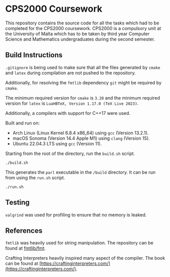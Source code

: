 # CPS2000 Coursework

This repository contains the source code for all the tasks which
had to be completed for the CPS2000 coursework. CPS2000 is a
compulsory unit at the University of Malta which has to be taken
by third year Computer Science and Mathematics undergraduates
during the second semester.

## Build Instructions

`.gitignore` is being used to make sure that all the files
generated by `cmake` and `latex` during compilation are not
pushed to the repository.

Additionally, for resolving the `fmtlib` dependency `git` might
be required by `cmake`.

The minimum required version for `cmake` is `3.20` and the
minimum required version for `latex` is `LuaHBTeX, Version
1.17.0 (TeX Live 2023)`.

Additionally, a compilers with support for C++17 were used.

Built and run on:

- Arch Linux (Linux Kernel 6.8.4 x86\_64) using `gcc` (Version
13.2.1).
- macOS Sonoma (Version 14.4 Apple M1) using `clang` (Version
15).
- Ubuntu 22.04.3 LTS using `gcc` (Version 11).

Starting from the root of the directory, run the `build.sh`
script.

```
./build.sh
```

This generates the `parl` executable in the `/build` directory.
It can be run from using the `run.sh` script.

```
./run.sh
```

## Testing

`valgrind` was used for profiling to ensure that no
memory is leaked.

## References

`fmtlib` was heavily used for string manipulation. The
repository can be found at
[fmtlib/fmt](https://github.com/fmtlib/fmt).

Crafting Interpreters heavily inspired many aspect of the
compiler. The book can be found at
[https://craftinginterpreters.com/](https://craftinginterpreters.com/).
